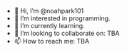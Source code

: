 - 👋 Hi, I’m @noahpark101
- 👀 I’m interested in programming.
- 🌱 I’m currently learning.
- 💞️ I’m looking to collaborate on: TBA
- 📫 How to reach me: TBA

<!---
Welcome to my profile!
--->
